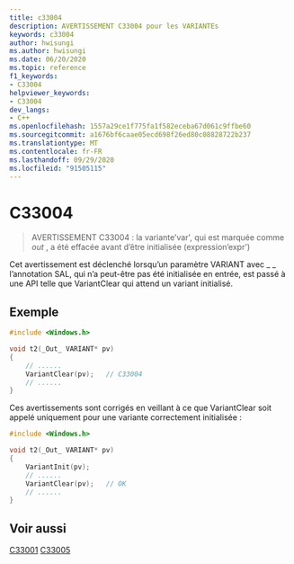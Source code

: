 ```yaml
---
title: c33004
description: AVERTISSEMENT C33004 pour les VARIANTEs
keywords: c33004
author: hwisungi
ms.author: hwisungi
ms.date: 06/20/2020
ms.topic: reference
f1_keywords:
- C33004
helpviewer_keywords:
- C33004
dev_langs:
- C++
ms.openlocfilehash: 1557a29ce1f775fa1f582eceba67d061c9ffbe60
ms.sourcegitcommit: a1676bf6caae05ecd698f26ed80c08828722b237
ms.translationtype: MT
ms.contentlocale: fr-FR
ms.lasthandoff: 09/29/2020
ms.locfileid: "91505115"
---
```

# <a name="c33004"></a>C33004

> AVERTISSEMENT C33004 : la variante’var', qui est marquée comme _out_ , a été effacée avant d’être initialisée (expression’expr')

Cet avertissement est déclenché lorsqu’un paramètre VARIANT avec \_ \_ l’annotation SAL, qui n’a peut-être pas été initialisée en entrée, est passé à une API telle que VariantClear qui attend un variant initialisé.

## <a name="example"></a>Exemple

```cpp
#include <Windows.h>

void t2(_Out_ VARIANT* pv)
{
    // ......
    VariantClear(pv);   // C33004
    // ......
}
```

Ces avertissements sont corrigés en veillant à ce que VariantClear soit appelé uniquement pour une variante correctement initialisée :

```cpp
#include <Windows.h>

void t2(_Out_ VARIANT* pv)
{
    VariantInit(pv);
    // ......
    VariantClear(pv);   // OK
    // ......
}
```

## <a name="see-also"></a>Voir aussi

[C33001](./c33001.md) 
 [C33005](./c33005.md)
